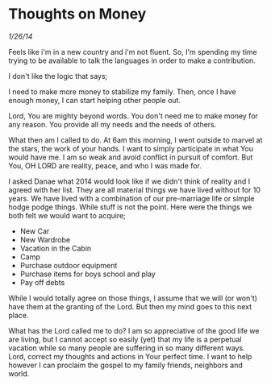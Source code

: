 # Thoughts on Money
_1/26/14_

Feels like i'm in a new country and i'm not fluent. So, I'm spending my time trying to be available to talk the languages in order to make a contribution.

I don't like the logic that says;

I need to make more money to stabilize my family. Then, once I have enough money, I can start helping other people out.

Lord, You are mighty beyond words. You don't need me to make money for any reason. You provide all my needs and the needs of others.

What then am I called to do. At 6am this morning, I went outside to marvel at the stars, the work of your hands. I want to simply participate in what You would have me. I am so weak and avoid conflict in pursuit of comfort. But You, OH LORD are reality, peace, and who I was made for.

I asked Danae what 2014 would look like if we didn't think of reality and I agreed with her list. They are all material things we have lived without for 10 years. We have lived with a combination of our pre-marriage life or simple hodge podge things. While stuff is not the point. Here were the things we both felt we would want to acquire;

- New Car
- New Wardrobe
- Vacation in the Cabin
- Camp
- Purchase outdoor equipment
- Purchase items for boys school and play
- Pay off debts

While I would totally agree on those things, I assume that we will (or won't) have them at the granting of the Lord. But then my mind goes to this next place.

What has the Lord called me to do? I am so appreciative of the good life we are living, but I cannot accept so easily (yet) that my life is a perpetual vacation while so many people are suffering in so many different ways. Lord, correct my thoughts and actions in Your perfect time. I want to help however I can proclaim the gospel to my family friends, neighbors and world.


